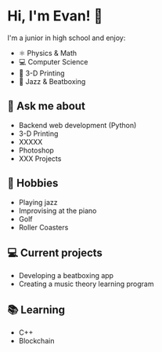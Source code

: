 # Hi, I'm Evan! 👋

I'm a junior in high school and enjoy:

- ⚛️ Physics & Math
- 💻 Computer Science  
- 🤖 3-D Printing 
- 🎷 Jazz & Beatboxing

## 💬 Ask me about
- Backend web development (Python)
- 3-D Printing
- XXXXX
- Photoshop
- XXX Projects

## 📅 Hobbies
- Playing jazz
- Improvising at the piano
- Golf
- Roller Coasters

## 💻 Current projects
- Developing a beatboxing app
- Creating a music theory learning program

## 📚 Learning
- C++
- Blockchain

